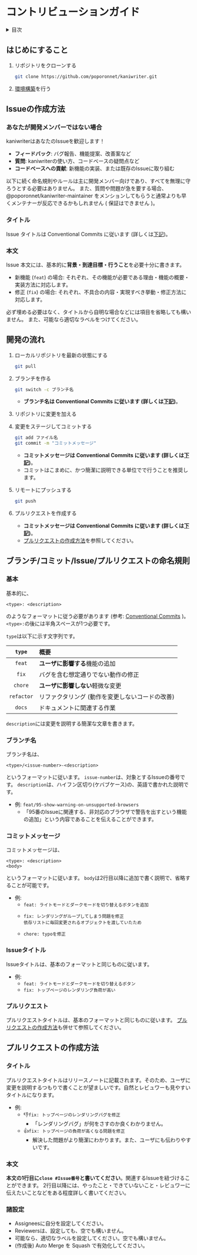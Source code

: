 # コントリビューションガイド

<details>
<summary>目次</summary>

- [コントリビューションガイド](#コントリビューションガイド)
  - [はじめにすること](#はじめにすること)
  - [Issueの作成方法](#issueの作成方法)
    - [あなたが開発メンバーではない場合](#あなたが開発メンバーではない場合)
    - [タイトル](#タイトル)
    - [本文](#本文)
  - [開発の流れ](#開発の流れ)
  - [ブランチ/コミット/Issue/プルリクエストの命名規則](#ブランチコミットissueプルリクエストの命名規則)
    - [基本](#基本)
    - [ブランチ名](#ブランチ名)
    - [コミットメッセージ](#コミットメッセージ)
    - [Issueタイトル](#issueタイトル)
    - [プルリクエスト](#プルリクエスト)
  - [プルリクエストの作成方法](#プルリクエストの作成方法)
    - [タイトル](#タイトル-1)
    - [本文](#本文-1)
    - [諸設定](#諸設定)

</details>

## はじめにすること

1. リポジトリをクローンする
   ```bash
   git clone https://github.com/poporonnet/kaniwriter.git
   ```
2. [環境構築](DEVELOPMENT.md#環境構築-初回のみ)を行う

## Issueの作成方法

### あなたが開発メンバーではない場合

kaniwriterはあなたのIssueを歓迎します！

- **フィードバック**: バグ報告、機能提案、改善案など
- **質問**: kaniwriterの使い方、コードベースの疑問点など
- **コードベースへの貢献**: 新機能の実装、または既存のIssueに取り組む

以下に続く命名規則やルールは主に開発メンバー向けであり、すべてを無理に守ろうとする必要はありません。
また、質問や問題が急を要する場合、@poporonnet/kaniwriter-maintainer をメンションしてもらうと通常よりも早くメンテナーが反応できるかもしれません ( 保証はできません )。

### タイトル

Issue タイトルは Conventional Commits に従います (詳しくは[下記](#ブランチコミットissueプルリクエストの命名規則))。

### 本文

Issue 本文には、基本的に**背景・到達目標・行うこと**を必要十分に書きます。

- 新機能 (`feat`) の場合: それぞれ、その機能が必要である理由・機能の概要・実装方法に対応します。
- 修正 (`fix`) の場合: それぞれ、不具合の内容・実現すべき挙動・修正方法に対応します。

必ず埋める必要はなく、タイトルから自明な場合などには項目を省略しても構いません。
また、可能なら適切なラベルをつけてください。

## 開発の流れ

1. ローカルリポジトリを最新の状態にする

   ```bash
   git pull
   ```

2. ブランチを作る

   ```bash
   git switch -c ブランチ名
   ```

   - **ブランチ名は Conventional Commits に従います (詳しくは[下記](#ブランチコミットissueプルリクエストの命名規則))**。

3. リポジトリに変更を加える
4. 変更をステージしてコミットする

   ```bash
   git add ファイル名
   git commit -m "コミットメッセージ"
   ```

   - **コミットメッセージは Conventional Commits に従います (詳しくは[下記](#ブランチコミットissueプルリクエストの命名規則))**。
   - コミットはこまめに、かつ簡潔に説明できる単位でで行うことを推奨します。

5. リモートにプッシュする
   ```bash
   git push
   ```

6. プルリクエストを作成する
   - **コミットメッセージは Conventional Commits に従います (詳しくは[下記](#ブランチコミットissueプルリクエストの命名規則))**。
   - [プルリクエストの作成方法](#プルリクエストの作成方法)を参照してください。

## ブランチ/コミット/Issue/プルリクエストの命名規則

### 基本

基本的に、
```
<type>: <description>
```
のようなフォーマットに従う必要があります (参考: [Conventional Commits](https://www.conventionalcommits.org/ja/v1.0.0) )。
`<type>:`の後には半角スペースが1つ必要です。

`type`は以下に示す文字列です。

|   `type`   | 概要                                            |
| :--------: | :---------------------------------------------- |
|   `feat`   | **ユーザに影響する**機能の追加                  |
|   `fix`    | バグを含む想定通りでない動作の修正            |
|  `chore`   | **ユーザに影響しない**軽微な変更                |
| `refactor` | リファクタリング (動作を変更しないコードの改善) |
|   `docs`   | ドキュメントに関連する作業                      |

`description`には変更を説明する簡潔な文章を書きます。

### ブランチ名

ブランチ名は、
```
<type>/<issue-number>-<description>
```
というフォーマットに従います。
`issue-number`は、対象とするIssueの番号です。
`description`は、ハイフン区切り(ケバブケース)の、英語で書かれた説明です。

- 例: `feat/95-show-warning-on-unsupported-browsers`
  - 「95番のIssueに関連する、非対応のブラウザで警告を出すという機能の追加」という内容であることを伝えることができます。

### コミットメッセージ

コミットメッセージは、
```
<type>: <description>
<body>
```
というフォーマットに従います。
`body`は2行目以降に追加で書く説明で、省略することが可能です。

- 例:
  - `feat: ライトモードとダークモードを切り替えるボタンを追加`
  - ```
    fix: レンダリングがループしてしまう問題を修正
    依存リストに毎回変更されるオブジェクトを渡していたため
    ```
  - `chore: typoを修正`

### Issueタイトル

Issueタイトルは、基本のフォーマットと同じものに従います。

- 例:
  - `feat: ライトモードとダークモードを切り替えるボタン`
  - `fix: トップページのレンダリング負荷が高い`

### プルリクエスト

プルリクエストタイトルは、基本のフォーマットと同じものに従います。
[プルリクエストの作成方法](#プルリクエストの作成方法)も併せて参照してください。

## プルリクエストの作成方法

### タイトル

プルリクエストタイトルはリリースノートに記載されます。そのため、ユーザに変更を説明するつもりで書くことが望ましいです。自然とレビュワーも見やすいタイトルになります。

- 例:
  - 👎`fix: トップページのレンダリングバグを修正`
    - 「レンダリングバグ」が何をさすのか良くわかりません。
  - 👍`fix: トップページの負荷が高くなる問題を修正`
    - 解決した問題がより簡潔にわかります。また、ユーザにも伝わりやすいです。

### 本文

**本文の1行目に`close #Issue番号`と書いてください**。関連するIssueを紐づけることができます。
2行目以降には、やったこと・できていないこと・レビュワーに伝えたいことなどをある程度詳しく書いてください。

### 諸設定

- Assigneesに自分を設定してください。
- Reviewersは、設定しても、空でも構いません。
- 可能なら、適切なラベルを設定してください。空でも構いません。
- (作成後) Auto Merge を Squash で有効化してください。
